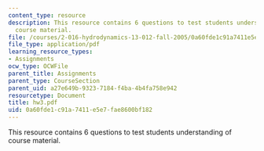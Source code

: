 ```yaml
---
content_type: resource
description: This resource contains 6 questions to test students understanding of
  course material.
file: /courses/2-016-hydrodynamics-13-012-fall-2005/0a60fde1c91a7411e5e7fae8600bf182_hw3.pdf
file_type: application/pdf
learning_resource_types:
- Assignments
ocw_type: OCWFile
parent_title: Assignments
parent_type: CourseSection
parent_uid: a27e649b-9323-7184-f4ba-4b4fa758e942
resourcetype: Document
title: hw3.pdf
uid: 0a60fde1-c91a-7411-e5e7-fae8600bf182
---
```

This resource contains 6 questions to test students understanding of course material.

